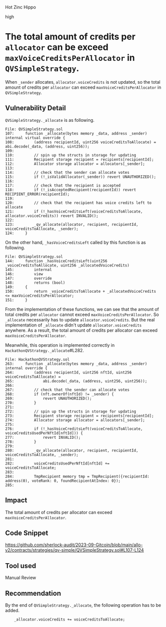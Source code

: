 Hot Zinc Hippo

high

# The total amount of credits per `allocator` can be exceed `maxVoiceCreditsPerAllocator` in `QVSimpleStrategy`.
When `_sender` allocates, `allocator.voiceCredits` is not updated, so the total amount of credits per `allocator` can exceed `maxVoiceCreditsPerAllocator` in `QVSimpleStrategy`.

## Vulnerability Detail
`QVSimpleStrategy._allocate` is as following.
```solidity
File: QVSimpleStrategy.sol
107:     function _allocate(bytes memory _data, address _sender) internal virtual override {
108:         (address recipientId, uint256 voiceCreditsToAllocate) = abi.decode(_data, (address, uint256));
109: 
110:         // spin up the structs in storage for updating
111:         Recipient storage recipient = recipients[recipientId];
112:         Allocator storage allocator = allocators[_sender];
113: 
114:         // check that the sender can allocate votes
115:         if (!_isValidAllocator(_sender)) revert UNAUTHORIZED();
116: 
117:         // check that the recipient is accepted
118:         if (!_isAcceptedRecipient(recipientId)) revert RECIPIENT_ERROR(recipientId);
119: 
120:         // check that the recipient has voice credits left to allocate
121:         if (!_hasVoiceCreditsLeft(voiceCreditsToAllocate, allocator.voiceCredits)) revert INVALID();
122: 
123:         _qv_allocate(allocator, recipient, recipientId, voiceCreditsToAllocate, _sender);
124:     }
```
On the other hand, `_hasVoiceCreditsLeft` called by this function is as following.
```solidity
File: QVSimpleStrategy.sol
144:     function _hasVoiceCreditsLeft(uint256 _voiceCreditsToAllocate, uint256 _allocatedVoiceCredits)
145:         internal
146:         view
147:         override
148:         returns (bool)
149:     {
150:         return _voiceCreditsToAllocate + _allocatedVoiceCredits <= maxVoiceCreditsPerAllocator;
151:     }
```
From the implementation of these functions, we can see that the amount of total credits per `allocator` cannot exceed `maxVoiceCreditsPerAllocator`.
So `_allocate` necessarily has to update `allocator.voiceCredits`. 
But the real implementation of `_allocate` didn't update `allocator.voiceCredits` anywhere.
As a result, the total amount of credits per allocator can exceed `maxVoiceCreditsPerAllocator`.

Meanwhile, this operation is implemented correctly in `HackathonQVStrategy._allocate`#L282.
```solidity
File: HackathonQVStrategy.sol
263:     function _allocate(bytes memory _data, address _sender) internal override {
264:         (address recipientId, uint256 nftId, uint256 voiceCreditsToAllocate) =
265:             abi.decode(_data, (address, uint256, uint256));
266: 
267:         // check that the sender can allocate votes
268:         if (nft.ownerOf(nftId) != _sender) {
269:             revert UNAUTHORIZED();
270:         }
271: 
272:         // spin up the structs in storage for updating
273:         Recipient storage recipient = recipients[recipientId];
274:         Allocator storage allocator = allocators[_sender];
275: 
276:         if (!_hasVoiceCreditsLeft(voiceCreditsToAllocate, voiceCreditsUsedPerNftId[nftId])) {
277:             revert INVALID();
278:         }
279: 
280:         _qv_allocate(allocator, recipient, recipientId, voiceCreditsToAllocate, _sender);
281: 
282:         voiceCreditsUsedPerNftId[nftId] += voiceCreditsToAllocate;
283: 
284:         TmpRecipient memory tmp = TmpRecipient({recipientId: address(0), voteRank: 0, foundRecipientAtIndex: 0});
285: 
```


## Impact
The total amount of credits per allocator can exceed `maxVoiceCreditsPerAllocator`.

## Code Snippet
https://github.com/sherlock-audit/2023-09-Gitcoin/blob/main/allo-v2/contracts/strategies/qv-simple/QVSimpleStrategy.sol#L107-L124

## Tool used
Manual Review

## Recommendation
By the end of `QVSimpleStrategy._allocate`, the following operation has to be added.
```solidity
    _allocator.voiceCredits += voiceCreditsToAllocate;
```